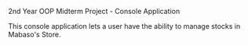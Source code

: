 2nd Year OOP Midterm Project - Console Application

This console application lets a user have the ability to manage stocks in Mabaso's Store.
